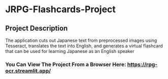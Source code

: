 # JRPG-Flashcards-Project

## Project Description
The application cuts out Japanese text from preprocessed images using Tesseract, translates the text into English, and generates a virtual flashcard that can be used for learning Japanese as an English speaker

### You Can View The Project From a Browser Here: https://rpg-ocr.streamlit.app/
